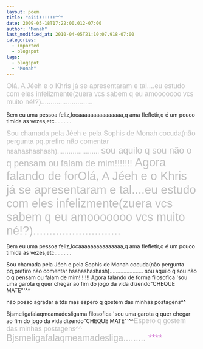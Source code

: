 ```yaml
---
layout: poem
title: "oiii!!!!!!^^"
date: 2009-05-18T17:22:00.012-07:00
author: "Monah"
last_modified_at: 2010-04-05T21:10:07.918-07:00
categories:
  - imported
  - blogspot
tags:
  - blogspot
  - "Monah"
---
```


<span style="COLOR: rgb(255,255,255);font-family:arial;font-size:130%;color:#c0c0c0;"   >Olá,
A <span class="blsp-spelling-error" id="SPELLING_ERROR_0">Jéeh e o <span class="blsp-spelling-error" id="SPELLING_ERROR_1">Khris já se apresentaram e tal....eu estudo com eles infelizmente(<span class="blsp-spelling-error" id="SPELLING_ERROR_2">zuera <span class="blsp-spelling-error" id="SPELLING_ERROR_3">vcs sabem q eu <span class="blsp-spelling-error" id="SPELLING_ERROR_4">amooooooo <span class="blsp-spelling-error" id="SPELLING_ERROR_5">vcs muito <span class="blsp-spelling-error" id="SPELLING_ERROR_6">né!?)...........................

Bem eu uma pessoa feliz,<span class="blsp-spelling-error" id="SPELLING_ERROR_7">locaaaaaaaaaaaaaaa,q ama <span class="blsp-spelling-error" id="SPELLING_ERROR_8">flefletir,q é um pouco <span class="blsp-spelling-error" id="SPELLING_ERROR_9">timida as vezes,etc...........

<span style="COLOR: rgb(255,255,255);font-family:arial;font-size:130%;color:#c0c0c0;"   >Sou chamada pela <span class="blsp-spelling-error" id="SPELLING_ERROR_10">Jéeh e pela <span class="blsp-spelling-error" id="SPELLING_ERROR_11">Sophis de <span class="blsp-spelling-error" id="SPELLING_ERROR_12">Monah <span class="blsp-spelling-error" id="SPELLING_ERROR_13">cocuda(não pergunta <span class="blsp-spelling-error" id="SPELLING_ERROR_14">pq,prefiro não comentar <span class="blsp-spelling-error" id="SPELLING_ERROR_15">hsahashashash)......................
<span style="COLOR: rgb(255,255,255);font-family:arial;font-size:130%;color:#c0c0c0;"   >sou aquilo q sou não o q pensam ou falam de mim!!!!!!!
<span style="COLOR: rgb(255,255,255);font-family:arial;font-size:130%;color:#c0c0c0;"   >Agora falando de <span class="blsp-spelling-error" id="SPELLING_ERROR_16">forOlá,
A <span class="blsp-spelling-error" id="SPELLING_ERROR_17">Jéeh e o <span class="blsp-spelling-error" id="SPELLING_ERROR_18">Khris já se apresentaram e tal....eu estudo com eles infelizmente(<span class="blsp-spelling-error" id="SPELLING_ERROR_19">zuera <span class="blsp-spelling-error" id="SPELLING_ERROR_20">vcs sabem q eu <span class="blsp-spelling-error" id="SPELLING_ERROR_21">amooooooo <span class="blsp-spelling-error" id="SPELLING_ERROR_22">vcs muito <span class="blsp-spelling-error" id="SPELLING_ERROR_23">né!?)...........................

Bem eu uma pessoa feliz,<span class="blsp-spelling-error" id="SPELLING_ERROR_24">locaaaaaaaaaaaaaaa,q ama <span class="blsp-spelling-error" id="SPELLING_ERROR_25">flefletir,q é um pouco <span class="blsp-spelling-error" id="SPELLING_ERROR_26">timida as vezes,etc...........

Sou chamada pela <span class="blsp-spelling-error" id="SPELLING_ERROR_27">Jéeh e pela <span class="blsp-spelling-error" id="SPELLING_ERROR_28">Sophis de <span class="blsp-spelling-error" id="SPELLING_ERROR_29">Monah <span class="blsp-spelling-error" id="SPELLING_ERROR_30">cocuda(não pergunta <span class="blsp-spelling-error" id="SPELLING_ERROR_31">pq,prefiro não comentar <span class="blsp-spelling-error" id="SPELLING_ERROR_32">hsahashashash)......................
sou aquilo q sou não o q pensam ou falam de mim!!!!!!!
Agora falando de forma <span class="blsp-spelling-error" id="SPELLING_ERROR_33">filosofica 'sou uma garota q quer chegar ao fim do jogo da vida dizendo"CHEQUE MATE"'^^

não posso agradar a <span class="blsp-spelling-error" id="SPELLING_ERROR_34">tds mas espero q gostem das minhas <span class="blsp-spelling-error" id="SPELLING_ERROR_35">postagens^^

<span class="blsp-spelling-error" id="SPELLING_ERROR_36">Bjsmeligafalaqmeamadesligama <span class="blsp-spelling-error" id="SPELLING_ERROR_37">filosofica 'sou uma garota q quer chegar ao fim do jogo da vida dizendo"CHEQUE MATE"'^^<span style="COLOR: rgb(255,255,255);font-family:arial;font-size:130%;color:#c0c0c0;"   >Espero q gostem das minhas <span class="blsp-spelling-error" id="SPELLING_ERROR_38">postagens^^
<span style="COLOR: rgb(255,255,255);font-family:arial;" ><span style="font-size:130%;"><span style="color:#c0c0c0;"><span class="blsp-spelling-error" id="SPELLING_ERROR_39"  style="color:#c0c0c0;">Bjsmeligafalaqmeamadesliga.........
<span style="COLOR: rgb(204,102,204)">****